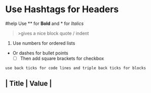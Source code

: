# Use Hashtags for Headers
#help 
Use ** for **Bold** and * for *Italics*

>\>gives a nice block quote / indent

1. Use numbers for ordered lists
- Or dashes for bullet points
	- [ ] Then add square brackets for checkbox

`use back ticks for code lines and triple back ticks for blocks`

|  Title  |  Value  |
--